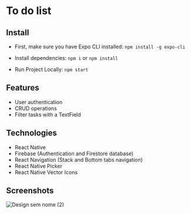 # To do list

## Install 

- First, make sure you have Expo CLI installed: `npm install -g expo-cli`

- Install dependencies: `npm i` or `npm install`

- Run Project Locally: `npm start`

## Features

- User authentication
- CRUD operations
- Filter tasks with a TextField

## Technologies

- React Native
- Firebase (Authentication and Firestore database)
- React Navigation (Stack and Bottom tabs navigation)
- React Native Picker
- React Native Vector Icons

## Screenshots

![Design sem nome (2)](https://user-images.githubusercontent.com/77179768/143622360-0ff25f25-ccec-4231-815d-ea9f4fe3de97.png)



